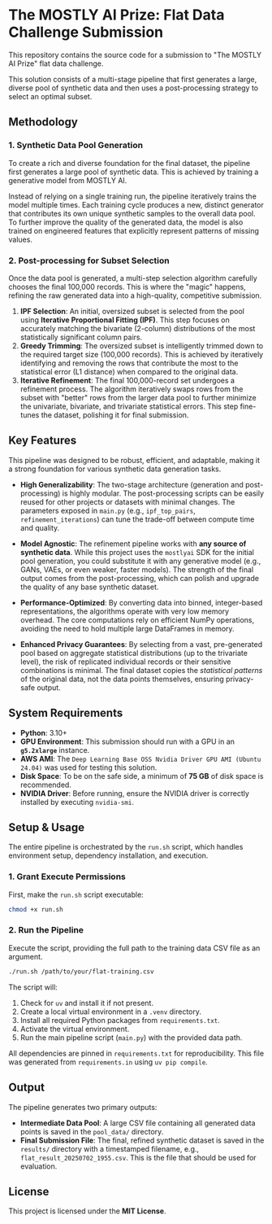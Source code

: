 # The MOSTLY AI Prize: Flat Data Challenge Submission

This repository contains the source code for a submission to "The MOSTLY AI Prize" flat data challenge.

This solution consists of a multi-stage pipeline that first generates a large, diverse pool of synthetic data and then uses a post-processing strategy to select an optimal subset.

## Methodology


### 1\. Synthetic Data Pool Generation

To create a rich and diverse foundation for the final dataset, the pipeline first generates a large pool of synthetic data. This is achieved by training a generative model from MOSTLY AI.

Instead of relying on a single training run, the pipeline iteratively trains the model multiple times. Each training cycle produces a new, distinct generator that contributes its own unique synthetic samples to the overall data pool. To further improve the quality of the generated data, the model is also trained on engineered features that explicitly represent patterns of missing values.

### 2\. Post-processing for Subset Selection

Once the data pool is generated, a multi-step selection algorithm carefully chooses the final 100,000 records. This is where the "magic" happens, refining the raw generated data into a high-quality, competitive submission.

1.  **IPF Selection**: An initial, oversized subset is selected from the pool using **Iterative Proportional Fitting (IPF)**. This step focuses on accurately matching the bivariate (2-column) distributions of the most statistically significant column pairs.
2.  **Greedy Trimming**: The oversized subset is intelligently trimmed down to the required target size (100,000 records). This is achieved by iteratively identifying and removing the rows that contribute the most to the statistical error (L1 distance) when compared to the original data.
3.  **Iterative Refinement**: The final 100,000-record set undergoes a refinement process. The algorithm iteratively swaps rows from the subset with "better" rows from the larger data pool to further minimize the univariate, bivariate, and trivariate statistical errors. This step fine-tunes the dataset, polishing it for final submission.

## Key Features

This pipeline was designed to be robust, efficient, and adaptable, making it a strong foundation for various synthetic data generation tasks.

  * **High Generalizability**: The two-stage architecture (generation and post-processing) is highly modular. The post-processing scripts can be easily reused for other projects or datasets with minimal changes. The parameters exposed in `main.py` (e.g., `ipf_top_pairs`, `refinement_iterations`) can tune the trade-off between compute time and quality.

  * **Model Agnostic**: The refinement pipeline works with **any source of synthetic data**. While this project uses the `mostlyai` SDK for the initial pool generation, you could substitute it with any generative model (e.g., GANs, VAEs, or even weaker, faster models). The strength of the final output comes from the post-processing, which can polish and upgrade the quality of any base synthetic dataset.

  * **Performance-Optimized**: By converting data into binned, integer-based representations, the algorithms operate with very low memory overhead. The core computations rely on efficient NumPy operations, avoiding the need to hold multiple large DataFrames in memory.

  * **Enhanced Privacy Guarantees**: By selecting from a vast, pre-generated pool based on aggregate statistical distributions (up to the trivariate level), the risk of replicated individual records or their sensitive combinations is minimal. The final dataset copies the *statistical patterns* of the original data, not the data points themselves, ensuring privacy-safe output.

## System Requirements

  - **Python**: 3.10+
  - **GPU Environment**: This submission should run with a GPU in an **`g5.2xlarge`** instance.
  - **AWS AMI**: The `Deep Learning Base OSS Nvidia Driver GPU AMI (Ubuntu 24.04)` was used for testing this solution.
  - **Disk Space**: To be on the safe side, a minimum of **75 GB** of disk space is recommended.
  - **NVIDIA Driver**: Before running, ensure the NVIDIA driver is correctly installed by executing `nvidia-smi`.

## Setup & Usage

The entire pipeline is orchestrated by the `run.sh` script, which handles environment setup, dependency installation, and execution.

### 1\. Grant Execute Permissions

First, make the `run.sh` script executable:

```bash
chmod +x run.sh
```

### 2\. Run the Pipeline

Execute the script, providing the full path to the training data CSV file as an argument.

```bash
./run.sh /path/to/your/flat-training.csv
```

The script will:

1.  Check for `uv` and install it if not present.
2.  Create a local virtual environment in a `.venv` directory.
3.  Install all required Python packages from `requirements.txt`.
4.  Activate the virtual environment.
5.  Run the main pipeline script (`main.py`) with the provided data path.

All dependencies are pinned in `requirements.txt` for reproducibility. This file was generated from `requirements.in` using `uv pip compile`.

## Output

The pipeline generates two primary outputs:

  - **Intermediate Data Pool**: A large CSV file containing all generated data points is saved in the `pool_data/` directory.
  - **Final Submission File**: The final, refined synthetic dataset is saved in the `results/` directory with a timestamped filename, e.g., `flat_result_20250702_1955.csv`. This is the file that should be used for evaluation.

## License

This project is licensed under the **MIT License**.